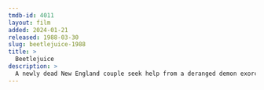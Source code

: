 ```yaml
---
tmdb-id: 4011
layout: film
added: 2024-01-21
released: 1988-03-30
slug: beetlejuice-1988
title: >
  Beetlejuice
description: >
  A newly dead New England couple seek help from a deranged demon exorcist to scare an affluent New York family out of their home.
---
```

